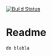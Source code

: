 [![Build Status](https://dev.azure.com/adhurimkrasniqi/MyTestProjekt/_apis/build/status/AdhurimKrasniqi.MyProject?branchName=master)](https://dev.azure.com/adhurimkrasniqi/MyTestProjekt/_build/latest?definitionId=1&branchName=master)



# Readme 

```
do blabla
